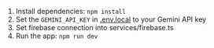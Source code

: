 1. Install dependencies:
   `npm install`
2. Set the `GEMINI_API_KEY` in [.env.local](.env.local) to your Gemini API key
3. Set firebase connection into services/firebase.ts
4. Run the app:
   `npm run dev`
